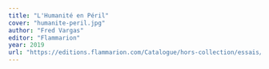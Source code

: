 ```yaml
---
title: "L'Humanité en Péril"
cover: "humanite-peril.jpg"
author: "Fred Vargas"
editor: "Flammarion"
year: 2019
url: "https://editions.flammarion.com/Catalogue/hors-collection/essais/lhumanite-en-peril"
---
```

